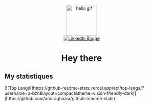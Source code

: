 <div id="header" align="center">
  <img src="https://media.giphy.com/media/26xBwdIuRJiAIqHwA/giphy.gif" width="100" alt="hello gif" />
  <div id="badges">
    <a href="https://www.linkedin.com/in/ronan-questier-810399236/">
      <img src="https://img.shields.io/badge/LinkedIn-blue?style=for-the-badge&logo=linkedin&logoColor=white" alt="LinkedIn Badge"/>
    </a>
  </div>
  <img src="https://komarev.com/ghpvc/?username=p-bzh&style=flat-square&color=blue" alt=""/>
  <h1>Hey there</h1>
 </div>
 <h2>My statistiques</h2>
[![Top Langs](https://github-readme-stats.vercel.app/api/top-langs/?username=p-bzh&layout=compact&theme=vision-friendly-dark)](https://github.com/anuraghazra/github-readme-stats)
 
